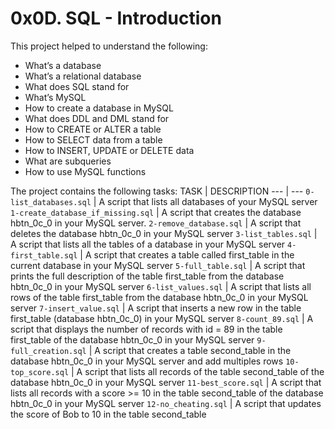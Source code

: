# 0x0D. SQL - Introduction

This project helped to understand the following:
- What’s a database
- What’s a relational database
- What does SQL stand for
- What’s MySQL
- How to create a database in MySQL
- What does DDL and DML stand for
- How to CREATE or ALTER a table
- How to SELECT data from a table
- How to INSERT, UPDATE or DELETE data
- What are subqueries
- How to use MySQL functions

The project contains the following tasks:
TASK | DESCRIPTION
--- | ---
`0-list_databases.sql` | A script that lists all databases of your MySQL server
`1-create_database_if_missing.sql` | A script that creates the database hbtn_0c_0 in your MySQL server.
`2-remove_database.sql` | A script that deletes the database hbtn_0c_0 in your MySQL server
`3-list_tables.sql` | A script that lists all the tables of a database in your MySQL server
`4-first_table.sql` | A script that creates a table called first_table in the current database in your MySQL server
`5-full_table.sql` | A script that prints the full description of the table first_table from the database hbtn_0c_0 in your MySQL server
`6-list_values.sql` | A script that lists all rows of the table first_table from the database hbtn_0c_0 in your MySQL server
`7-insert_value.sql` | A script that inserts a new row in the table first_table (database hbtn_0c_0) in your MySQL server
`8-count_89.sql` | A script that displays the number of records with id = 89 in the table first_table of the database hbtn_0c_0 in your MySQL server
`9-full_creation.sql` | A script that creates a table second_table in the database hbtn_0c_0 in your MySQL server and add multiples rows
`10-top_score.sql` | A script that lists all records of the table second_table of the database hbtn_0c_0 in your MySQL server
`11-best_score.sql` | A script that lists all records with a score >= 10 in the table second_table of the database hbtn_0c_0 in your MySQL server
`12-no_cheating.sql` | A script that updates the score of Bob to 10 in the table second_table
